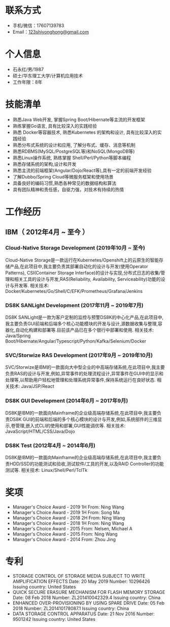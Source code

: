 
# 联系方式

- 手机/微信：17607139783
- Email：123shiyonghong@gmail.com

# 个人信息

 - 石永红/男/1987
 - 硕士/华东理工大学/计算机应用技术
 - 工作年限：8年


# 技能清单
- 熟悉Java Web开发, 掌握Spring Boot/Hibernate等主流的开发框架
- 熟练掌握Go语言, 具有比较深入的实践经验
- 熟悉 Docker等容器技术, 熟悉Kubernetes 的架构和设计, 具有比较深入的实践经验
- 熟悉分布式系统的设计和应用, 了解分布式、缓存、消息等机制
- 熟悉RDBMS(MySQL/PostgreSQL等)和NoSQL(MongoDB等)
- 熟悉Linux操作系统, 熟练掌握 Shell/Perl/Python等脚本编程
- 熟悉存储系统的架构,设计和开发
- 熟悉主流的前端框架(Angular/Dojo/React等),具有一定的前端开发经验
- 了解Dubbo/Spring Cloud等微服务框架和使用场景
- 具备良好的编码习惯,熟悉各种常见的数据结构和算法
- 具有团队精神和责任感，自驱力强，对技术有持续的热情

# 工作经历

## IBM（ 2012年4月 ~ 至今 ）

  ### Cloud-Native Storage Development (2019年10月 ~ 至今)
Cloud-Native Storage是一款运行在Kubernetes/Openshift上的云原生的智能存储产品,在此项目中,我主要负责其部署自动化的设计与开发(使用Operator Patterns), CSI(Container Storage Interface)的设计与实现,分布式日志的收集/管理和相关工具的设计与开发,RAS(Reliability, Availability, Serviceability)功能的设计与开发等.
相关技术: Docker/Kubernetes/Go/Shell/C/EFK/Prometheus/Grafana/Jenkins

### DS8K SANLight Development (2017年11月 ~ 2019年7月)
DS8K SANLight是一款为客户定制的监控与预警DS8K的中心化产品,在此项目中,我主要负责GUI前端和后端多个核心功能模块的开发与设计,源数据收集与整理,容器化,自动化构建和部署等.目前该产品已在多个银行中部署和使用.
相关技术: Java/Spring Boot/Hibernate/Angular/Typescript/Python/Kafka/Selenium/Docker

### SVC/Storwize RAS Development (2017年9月 ~ 2019年10月)
SVC/Storwize是IBM的一款面向大中型企业的中高端存储系统,在此项目中,我主要负责RAS的设计与开发,例如,异常事件的处理流程设计,异常事件在GUI中的显示和处理等,以帮助用户轻松地管理和处理系统异常事件,保持系统运行在良好状态.
相关技术: Java/JSP/React

### DS8K GUI Development (2014年6月 ~ 2017年9月)
DS8K是IBM的一款面向Mainframe的企业级高端存储系统,在此项目中,我主要负责DS8K GUI的前端和后端的多个核心模块的设计与开发,例如,系统部件的三维显示,卷管理,嵌入式CLI的使用和部署,GUI性能调优等.
相关技术: JavaScript/HTML/CSS/Java/Dojo

### DS8K Test (2012年4月 ~ 2014年6月)
DS8K是IBM的一款面向Mainframe的企业级高端存储系统,在此项目中,我主要负责HDD/SSD的功能测试和验收,测试软件/工具的开发,以及RAID Controller的功能测试等.
相关技术: Linux/Shell/Perl/TclTk


# 奖项
- Manager's Choice Award - 2019 1H
From: Ning Wang
- Manager's Choice Award - 2019 1H
From: Song Ma
- Manager's Choice Award - 2018 2H
From: Ning Wang
- Manager's Choice Award - 2018 1H
From: Ning Wang
- Manager's Choice Award - 2015
From: Nelsen, Michael A
- Manager's Choice Award - 2015
From: Ning Wang
- Manager's Choice Award - 2014
From: Zhou Jing

# 专利
- STORAGE CONTROL OF STORAGE MEDIA SUBJECT TO WRITE AMPLIFICATION EFFECTS
Date: 20 May 2019
Number: 10296426
Issuing country: United States
- QUICK SECURE ERASURE MECHANISM FOR FLASH MEMORY STORAGE
Date: 08 Feb 2018
Number: ZL201410042329.4
Issuing country: China
- ENHANCED OVER-PROVISIONING BY USING SPARE DRIVE
Date: 05 Feb 2018
Number: ZL201410178087.1
Issuing country: China
- DATA STORAGE CONTROL APPARATUS
Date: 21 Nov 2016
Number: 9501242
Issuing country: United States


      
